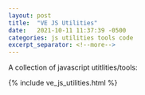 ```yaml
---
layout: post
title:  "VE JS Utilities"
date:   2021-10-11 11:37:39 -0500
categories: js utilities tools code
excerpt_separator: <!--more-->
---
```

A collection of javascript utitlities/tools:
<!--more-->
{% include ve_js_utilities.html %}